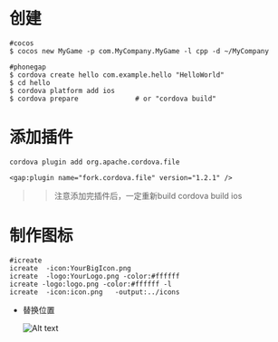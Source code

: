# 创建

	#cocos
    $ cocos new MyGame -p com.MyCompany.MyGame -l cpp -d ~/MyCompany

    #phonegap
    $ cordova create hello com.example.hello "HelloWorld"
    $ cd hello
    $ cordova platform add ios
    $ cordova prepare              # or "cordova build"

# 添加插件

	cordova plugin add org.apache.cordova.file

    <gap:plugin name="fork.cordova.file" version="1.2.1" />
    
>> 注意添加完插件后，一定重新build  cordova build ios

# 制作图标

	#icreate
    icreate  -icon:YourBigIcon.png
    icreate  -logo:YourLogo.png -color:#ffffff
    icreate -logo:logo.png -color:#ffffff -l
    icreate  -icon:icon.png   -output:../icons

+ 替换位置

	![Alt text](../archives/QuickFind/images/2014-11-05-01.png)



